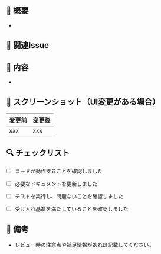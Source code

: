 ## 📝 概要
<!-- このPRの目的や変更内容を簡単に説明してください。 -->
- 


## 📌 関連Issue
<!-- Close #123 などで関連Issueを指定 -->


## 🎯 内容
<!-- どんな変更を加えたのか具体的に説明してください。 -->
- 


## 📸 スクリーンショット（UI変更がある場合）
<!-- 変更前 / 変更後 のスクリーンショットを貼る -->

| 変更前 | 変更後 |
| --- | --- |
| xxx | xxx |


## 🔍 チェックリスト
- [ ] コードが動作することを確認しました
- [ ] 必要なドキュメントを更新しました
- [ ] テストを実行し、問題ないことを確認しました
- [ ] 受け入れ基準を満たしていることを確認しました


## 🏁 備考
- レビュー時の注意点や補足情報があれば記載してください。
